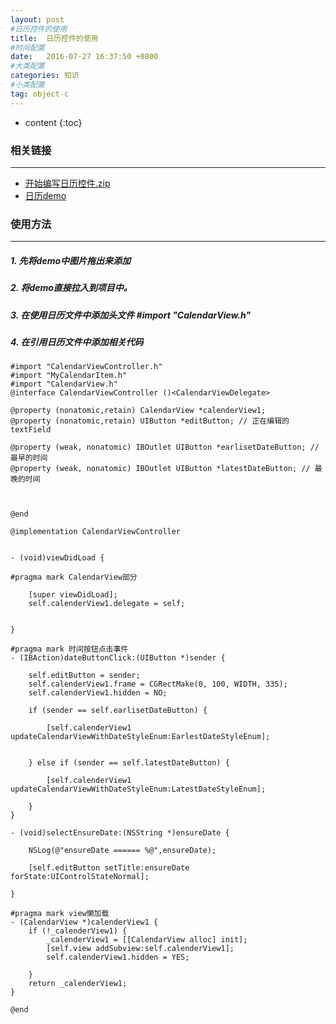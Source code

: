 ```yaml
---
layout: post
#日历控件的使用 
title:  日历控件的使用 
#时间配置
date:   2016-07-27 16:37:50 +0800
#大类配置
categories: 知识
#小类配置
tag: object-c
---
```


* content
{:toc}


### 相关链接
---

* <a href="http://files.cnblogs.com/files/AnchoriteFiliGod/开始编写日历控件.zip" target="_blank">开始编写日历控件.zip</a><br>
* <a href="http://files.cnblogs.com/files/AnchoriteFiliGod/MyCalendar.zip" target="_blank">日历demo</a><br>


### 使用方法
---

##### 1. 先将demo中图片拖出来添加
##### 2. 将demo直接拉入到项目中。
##### 3. 在使用日历文件中添加头文件 #import "CalendarView.h"
##### 4. 在引用日历文件中添加相关代码


```objc
#import "CalendarViewController.h"
#import "MyCalendarItem.h"
#import "CalendarView.h"
@interface CalendarViewController ()<CalendarViewDelegate>

@property (nonatomic,retain) CalendarView *calenderView1;
@property (nonatomic,retain) UIButton *editButton; // 正在编辑的textField

@property (weak, nonatomic) IBOutlet UIButton *earlisetDateButton; // 最早的时间
@property (weak, nonatomic) IBOutlet UIButton *latestDateButton; // 最晚的时间



@end

@implementation CalendarViewController


- (void)viewDidLoad {
    
#pragma mark CalendarView部分

    [super viewDidLoad];
    self.calenderView1.delegate = self;
    

}

#pragma mark 时间按钮点击事件
- (IBAction)dateButtonClick:(UIButton *)sender {
    
    self.editButton = sender;
    self.calenderView1.frame = CGRectMake(0, 100, WIDTH, 335);
    self.calenderView1.hidden = NO;
    
    if (sender == self.earlisetDateButton) {
        
        [self.calenderView1 updateCalendarViewWithDateStyleEnum:EarlestDateStyleEnum];
        
        
    } else if (sender == self.latestDateButton) {
        
        [self.calenderView1 updateCalendarViewWithDateStyleEnum:LatestDateStyleEnum];
        
    }
}

- (void)selectEnsureDate:(NSString *)ensureDate {
    
    NSLog(@"ensureDate ====== %@",ensureDate);

    [self.editButton setTitle:ensureDate forState:UIControlStateNormal];

}

#pragma mark view懒加载
- (CalendarView *)calenderView1 {
    if (!_calenderView1) {
        _calenderView1 = [[CalendarView alloc] init];
        [self.view addSubview:self.calenderView1];
        self.calenderView1.hidden = YES;
        
    }
    return _calenderView1;
}

@end

```